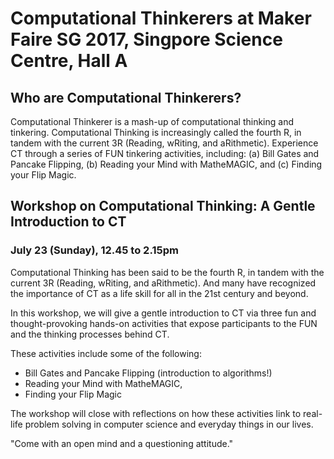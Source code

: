 # Computational Thinkerers at Maker Faire SG 2017, Singpore Science Centre, Hall A

## Who are Computational Thinkerers?

Computational Thinkerer is a mash-up of computational thinking and tinkering.
Computational Thinking is increasingly called the fourth R, in tandem with the
current 3R (Reading, wRiting, and aRithmetic). Experience CT through a series
of FUN tinkering activities, including: (a) Bill Gates and Pancake Flipping,
(b) Reading your Mind with MatheMAGIC, and (c) Finding your Flip Magic.

## Workshop on Computational Thinking: A Gentle Introduction to CT
### July 23 (Sunday), 12.45 to 2.15pm

Computational Thinking has been said to be the fourth R, in
tandem with the current 3R (Reading, wRiting, and aRithmetic).
And many have recognized the importance of CT as a life skill
for all in the 21st century and beyond.

In this workshop, we will give a gentle introduction to CT via
three fun and thought-provoking hands-on activities that expose
participants to the FUN and the thinking processes behind CT.

These activities include some of the following:
  * Bill Gates and Pancake Flipping (introduction to algorithms!)
  * Reading your Mind with MatheMAGIC,
  * Finding your Flip Magic

The workshop will close with reflections on how these activities
link to real-life problem solving in computer science and everyday
things in our lives.

"Come with an open mind and a questioning attitude."
